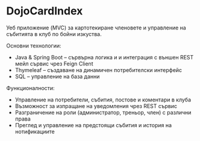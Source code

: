 # DojoCardIndex
Уеб приложение (MVC) за картотекиране членовете и управление на събитията в клуб по бойни изкуства. 

Основни технологии:  
- Java & Spring Boot – сървърна логика и и интеграция с външен REST мейл сървис чрез Feign Client  
- Thymeleaf – създаване на динамичен потребителски интерфейс  
- SQL – управление на база данни  

Функционалности:  
- Управление на потребители, събития, постове и коментари в клуба  
- Възможност за изпращане на уведомления чрез REST сървис  
- Разграничение на роли (администратор, треньор, член) с различни права  
- Преглед и управление на предстоящи събития и история на нотификациите
